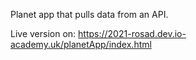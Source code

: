 Planet app that pulls data from an API.

Live version on:
https://2021-rosad.dev.io-academy.uk/planetApp/index.html
